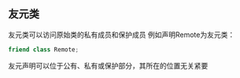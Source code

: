 ## 友元类

友元类可以访问原始类的私有成员和保护成员
例如声明Remote为友元类：
```c++
friend class Remote;
```
友元声明可以位于公有、私有或保护部分，其所在的位置无关紧要

